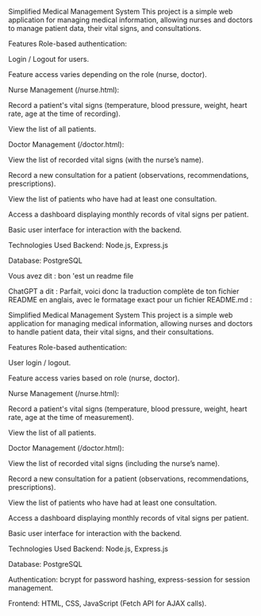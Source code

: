 Simplified Medical Management System
This project is a simple web application for managing medical information, allowing nurses and doctors to manage patient data, their vital signs, and consultations.

Features
Role-based authentication:

Login / Logout for users.

Feature access varies depending on the role (nurse, doctor).

Nurse Management (/nurse.html):

Record a patient's vital signs (temperature, blood pressure, weight, heart rate, age at the time of recording).

View the list of all patients.

Doctor Management (/doctor.html):

View the list of recorded vital signs (with the nurse’s name).

Record a new consultation for a patient (observations, recommendations, prescriptions).

View the list of patients who have had at least one consultation.

Access a dashboard displaying monthly records of vital signs per patient.

Basic user interface for interaction with the backend.

Technologies Used
Backend: Node.js, Express.js

Database: PostgreSQL







Vous avez dit :
bon 'est un readme file 


ChatGPT a dit :
Parfait, voici donc la traduction complète de ton fichier README en anglais, avec le formatage exact pour un fichier README.md :

Simplified Medical Management System
This project is a simple web application for managing medical information, allowing nurses and doctors to handle patient data, their vital signs, and their consultations.

Features
Role-based authentication:

User login / logout.

Feature access varies based on role (nurse, doctor).

Nurse Management (/nurse.html):

Record a patient's vital signs (temperature, blood pressure, weight, heart rate, age at the time of measurement).

View the list of all patients.

Doctor Management (/doctor.html):

View the list of recorded vital signs (including the nurse’s name).

Record a new consultation for a patient (observations, recommendations, prescriptions).

View the list of patients who have had at least one consultation.

Access a dashboard displaying monthly records of vital signs per patient.

Basic user interface for interaction with the backend.

Technologies Used
Backend: Node.js, Express.js

Database: PostgreSQL

Authentication: bcrypt for password hashing, express-session for session management.

Frontend: HTML, CSS, JavaScript (Fetch API for AJAX calls).